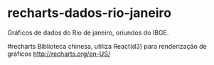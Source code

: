 # recharts-dados-rio-janeiro
Gráficos de dados do Rio de janeiro, oriundos do IBGE.

#recharts
Biblioteca chinesa, utiliza React(d3) para renderização de gráficos
    http://recharts.org/en-US/
